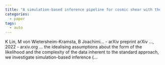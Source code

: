 ```yaml
---
title: "A simulation-based inference pipeline for cosmic shear with the Kilo-Degree Survey"
categories:
  - paper
tags:
  - auto
---
```

K Lin, M von Wietersheim-Kramsta, B Joachimi… - arXiv preprint arXiv …, 2022 - arxiv.org
… the idealising assumptions about the form of the likelihood and the complexity of the data inherent to the standard approach, we investigate simulation-based inference (…
